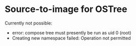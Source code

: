 Source-to-image for OSTree
==========================

Currently not possible:
  * error: compose tree must presently be run as uid 0 (root)
  * Creating new namespace failed: Operation not permitted

